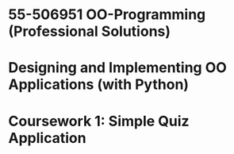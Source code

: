 # 55-506951 OO-Programming (Professional Solutions)
# Designing and Implementing OO Applications (with Python) 

# Coursework 1: Simple Quiz Application 
